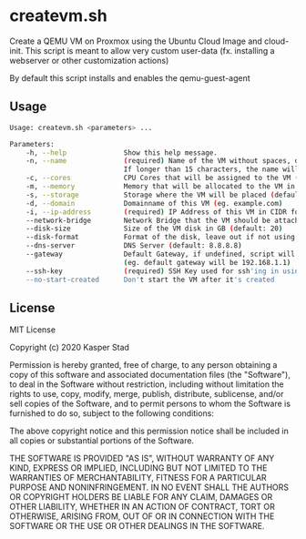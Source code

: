 # createvm.sh

Create a QEMU VM on Proxmox using the Ubuntu Cloud Image and cloud-init.
This script is meant to allow very custom user-data (fx. installing a webserver or other customization actions)

By default this script installs and enables the qemu-guest-agent

## Usage

```bash
Usage: createvm.sh <parameters> ...

Parameters:
    -h, --help              Show this help message.
    -n, --name              (required) Name of the VM without spaces, dots and other ambiguous characters
                            If longer than 15 characters, the name will automatically be shortned
    -c, --cores             CPU Cores that will be assigned to the VM (default: 1)
    -m, --memory            Memory that will be allocated to the VM in MB (default: 1024)
    -s, --storage           Storage where the VM will be placed (default: local-lvm)
    -d, --domain            Domainname of this VM (eg. example.com)
    -i, --ip-address        (required) IP Address of this VM in CIDR format (eg. 192.168.1.2/24)
    --network-bridge        Network Bridge that the VM should be attached to (default: vmbr0)
    --disk-size             Size of the VM disk in GB (default: 20)
    --disk-format           Format of the disk, leave out if not using a supported storage (default: raw)
    --dns-server            DNS Server (default: 8.8.8.8)
    --gateway               Default Gateway, if undefined, script will set it to the specified IP with the fouth octet as .1
                            (eg. default gateway will be 192.168.1.1)
    --ssh-key               (required) SSH Key used for ssh'ing in using the user "ubuntu"
    --no-start-created      Don't start the VM after it's created
```

## License

MIT License

Copyright (c) 2020 Kasper Stad

Permission is hereby granted, free of charge, to any person obtaining a copy
of this software and associated documentation files (the "Software"), to deal
in the Software without restriction, including without limitation the rights
to use, copy, modify, merge, publish, distribute, sublicense, and/or sell
copies of the Software, and to permit persons to whom the Software is
furnished to do so, subject to the following conditions:

The above copyright notice and this permission notice shall be included in all
copies or substantial portions of the Software.

THE SOFTWARE IS PROVIDED "AS IS", WITHOUT WARRANTY OF ANY KIND, EXPRESS OR
IMPLIED, INCLUDING BUT NOT LIMITED TO THE WARRANTIES OF MERCHANTABILITY,
FITNESS FOR A PARTICULAR PURPOSE AND NONINFRINGEMENT. IN NO EVENT SHALL THE
AUTHORS OR COPYRIGHT HOLDERS BE LIABLE FOR ANY CLAIM, DAMAGES OR OTHER
LIABILITY, WHETHER IN AN ACTION OF CONTRACT, TORT OR OTHERWISE, ARISING FROM,
OUT OF OR IN CONNECTION WITH THE SOFTWARE OR THE USE OR OTHER DEALINGS IN THE
SOFTWARE.
